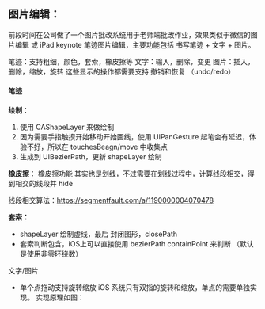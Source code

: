 


## 图片编辑：

前段时间在公司做了一个图片批改系统用于老师端批改作业，效果类似于微信的图片编辑 或 iPad keynote 笔迹图片编辑，主要功能包括 书写笔迹 + 文字 + 图片。

笔迹：支持粗细，颜色，套索，橡皮擦等
文字：输入，删除，变更
图片：插入，删除，缩放，旋转
这些显示的操作都需要支持 撤销和恢复 （undo/redo）

#### 笔迹

**绘制**：
1. 使用 CAShapeLayer 来做绘制
2. 因为需要手指触摸开始移动开始画线，使用 UIPanGesture 起笔会有延迟，体验不好，所以在 touchesBeagn/move 中收集点
3. 生成到 UIBezierPath，更新 shapeLayer 绘制

**橡皮擦**：
橡皮擦功能
其实也是划线，不过需要在划线过程中，计算线段相交，得到相交的线段并 hide

线段相交算法：https://segmentfault.com/a/1190000004070478

**套索：**
* shapeLayer 绘制虚线，最后 封闭图形，closePath
* 套索判断包含，iOS上可以直接使用 bezierPath containPoint 来判断 （默认是使用非零环绕数）

文字/图片

* 单个点拖动支持旋转缩放
iOS 系统只有双指的旋转和缩放，单点的需要单独实现。
实现原理如图：





    
